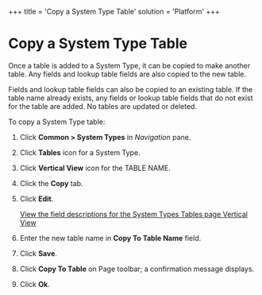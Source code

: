 +++
title = 'Copy a System Type Table'
solution = 'Platform'
+++

# Copy a System Type Table

Once a table is added to a System Type, it can be copied to make another
table. Any fields and lookup table fields are also copied to the new
table.

Fields and lookup table fields can also be copied to an existing table.
If the table name already exists, any fields or lookup table fields that
do not exist for the table are added. No tables are updated or deleted.

To copy a System Type table:

1.  Click **Common \> System Types** in *Navigation* pane.

2.  Click **Tables** icon for a System Type.

3.  Click **Vertical View** icon for the TABLE NAME.

4.  Click the **Copy** tab.

5.  Click **Edit**.
    
    [View the field descriptions for the System Types Tables page
    Vertical View](../Page_Desc/System_Types_Tables_H)

6.  Enter the new table name in **Copy To Table Name** field.

7.  Click **Save**.

8.  Click **Copy To Table** on Page toolbar; a confirmation message
    displays.

9.  Click **Ok**.
